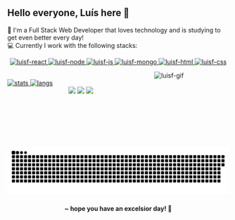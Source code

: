 <h2> Hello everyone, Luís here 💙 </h2>  
<p>🚀 I'm a Full Stack Web Developer that loves technology and is studying to get even better every day!<br>
💻 Currently I work with the following stacks:</p>

<a href="https://github.com/luisf-csdev">
<div align="center">
    <img alt="luisf-react" height="40" width="40" src="https://cdn.jsdelivr.net/gh/devicons/devicon/icons/react/react-original.svg">
    <img alt="luisf-node" height="40" width="40" src="https://cdn.jsdelivr.net/gh/devicons/devicon/icons/nodejs/nodejs-original.svg">
    <img alt="luisf-js" height="40" width="40" src="https://cdn.jsdelivr.net/gh/devicons/devicon/icons/javascript/javascript-original.svg">
    <img alt="luisf-mongo" height="40" width="40" src="https://cdn.jsdelivr.net/gh/devicons/devicon/icons/mongodb/mongodb-plain.svg">
    <img alt="luisf-html" height="40" width="40" src="https://cdn.jsdelivr.net/gh/devicons/devicon/icons/html5/html5-original.svg">
    <img alt="luisf-css" height="40" width="40" src="https://cdn.jsdelivr.net/gh/devicons/devicon/icons/css3/css3-original.svg">
</div>
    
<img align="right" alt="luisf-gif" height="170" width="170" src="https://user-images.githubusercontent.com/105379183/192373075-e0d6a782-fd02-4e67-ba66-6676b1df3e3c.gif"></a>
    <!--gif credits to @julitronix and to my love that made me this pic-->
    
<a href="https://github.com/luisf-csdev">
<div align="left"><br> 
    <img height="150" width="390" alt="stats" src="https://github-readme-stats-luisf-csdev.vercel.app/api?username=luisf-csdev&include_all_commits&count_private=true&show_icons=true&theme=react">
    <img height="150" width="390" alt="langs" src="https://github-readme-stats-luisf-csdev.vercel.app/api/top-langs/?username=luisf-csdev&layout=compact&theme=react">
</div>

<div align="center">
    <a href="mailto:luisf.csdev@gmail.com" target="_blank" rel="noreferrer noopener"> <img src="https://img.shields.io/badge/Gmail-D14836?style=for-the-badge&logo=gmail&logoColor=white"></a>
    <a href="https://www.linkedin.com/in/luisf-csdev" target="_blank" rel="noreferrer noopener"> <img src="https://img.shields.io/badge/LinkedIn-0077B5?style=for-the-badge&logo=linkedin&logoColor=white"></a>
    <a href="https://twitter.com/luisf_csdev" target="_blank" rel="noreferrer noopener"> <img src="https://img.shields.io/badge/Twitter-1DA1F2?style=for-the-badge&logo=twitter&logoColor=white"></a>
</div>
    
##

![Snake animation](https://github.com/luisf-csdev/luisf-csdev/blob/output/github-contribution-grid-snake.svg)

<h4 align="center"> ~ hope you have an excelsior day! 🌌</h4></a>
